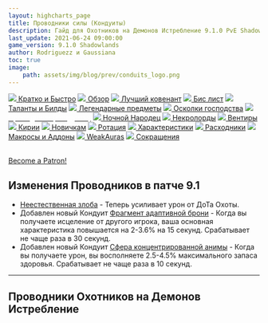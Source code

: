 ```yaml
---
layout: highcharts_page
title: Проводники силы (Кондуиты)
description: Гайд для Охотников на Демонов Истребление 9.1.0 PvE Shadowlands
last_update: 2021-06-24 09:00:00
game_version: 9.1.0 Shadowlands 
author: Rodriguezz и Gaussiana
toc: true
image:
    path: assets/img/blog/prev/conduits_logo.png
---
```


<div id="smooth-nav-outer">
<a href="{{ site.url }}/guide/havoc/quick_faq.html"><img src="https://wow.zamimg.com/images/wow/icons/medium/wow_token01.jpg"> Кратко и Быстро</a>
<a href="{{ site.url }}/guide/havoc/overview.html"><img src="https://wow.zamimg.com/images/wow/icons/medium/inv_misc_spyglass_02.jpg"> Обзор</a>
<a href="{{ site.url }}/guide/havoc/best-covenant-shadowlands.html"><img src="https://wow.zamimg.com/images/wow/icons/medium/achievement_mythicdungeons_shadowlands.jpg"> Лучший ковенант</a>
<a href="{{ site.url }}/guide/havoc/gear.html"><img src="https://wow.zamimg.com/images/wow/icons/medium/inv_chest_chain_03.jpg"> Бис лист</a>
<a href="{{ site.url }}/guide/havoc/talent-builds.html"><img src="https://wow.zamimg.com/images/wow/icons/medium/ability_marksmanship.jpg"> Таланты и Билды</a>
<a href="{{ site.url }}/guide/havoc/legendaries-shadowlands.html"><img src="https://wow.zamimg.com/images/wow/icons/medium/runesmith_icon.jpg"> Легендарные предметы</a>
<a href="{{ site.url }}/guide/havoc/domination-set-bonuses.html"><img src="https://wow.zamimg.com/images/wow/icons/medium/wow_token01.jpg"> Осколки господства</a>
<a href="{{ site.url }}/guide/havoc/conduits-shadowlands.html"><img src="https://wow.zamimg.com/images/wow/icons/medium/ability_rogue_rollthebones02.jpg"><span style="color: white;"> Проводники (Кондуиты)</span></a>
<a href="{{ site.url }}/guide/havoc/night-fae.html"><img src="https://wow.zamimg.com/images/wow/icons/medium/ui_sigil_nightfae.jpg"> Ночной Народец</a>
<a href="{{ site.url }}/guide/havoc/necrolord.html"><img src="https://wow.zamimg.com/images/wow/icons/medium/ui_sigil_necrolord.jpg"> Некролорды</a>
<a href="{{ site.url }}/guide/havoc/venthyr.html"><img src="https://wow.zamimg.com/images/wow/icons/medium/ui_sigil_venthyr.jpg"> Вентиры</a>
<a href="{{ site.url }}/guide/havoc/kyrian.html"><img src="https://wow.zamimg.com/images/wow/icons/medium/ui_sigil_kyrian.jpg"> Кирии</a>
<a href="{{ site.url }}/guide/havoc/beginners.html"><img src="https://wow.zamimg.com/images/wow/icons/medium/spell_lifegivingseed.jpg"> Новичкам</a>
<a href="{{ site.url }}/guide/havoc/rotation-priority.html"><img src="https://wow.zamimg.com/images/wow/icons/medium/spell_mekkatorque_bot_bluegear.jpg"> Ротация</a>
<a href="{{ site.url }}/guide/havoc/stats.html"><img src="https://wow.zamimg.com/images/wow/icons/medium/inv_inscription_80_warscroll_intellect.jpg"> Характеристики</a>
<a href="{{ site.url }}/guide/havoc/consumables.html"><img src="https://wow.zamimg.com/images/wow/icons/medium/inv_potion_92.jpg"> Расходники</a>
<a href="{{ site.url }}/guide/havoc/macros-addons.html"><img src="https://wow.zamimg.com/images/wow/icons/medium/inv_eng_gearspringparts.jpg"> Макросы и Аддоны</a>
<a href="{{ site.url }}/guide/havoc/weakauras.html"><img src="https://wow.zamimg.com/images/wow/icons/medium/spell_holy_auramastery.jpg"> WeakAuras</a>
<a href="{{ site.url }}/guide/havoc/common-terms.html"><img src="https://wow.zamimg.com/images/wow/icons/medium/ui_chat.jpg"> Сокращения</a>
</div>
<br>

<a href="https://www.patreon.com/bePatron?u=43917749"  data-patreon-widget-type="become-patron-button">Become a Patron!</a><script async src="https://c6.patreon.com/becomePatronButton.bundle.js"></script>

## Изменения Проводников в патче 9.1

* [Неестественная злоба](https://ru.wowhead.com/item=183463) - Теперь усиливает урон от ДоТа Охоты.
* Добавлен новый Кондуит [Фрагмент адаптивной брони](https://ru.wowhead.com/spell=357902) - Когда вы получаете исцеление от другого игрока, ваша основная характеристика повышается на 2-3.6% на 15 секунд. Срабатывает не чаще раза в 30 секунд.
* Добавлен новый Кондуит [Сфера концентрированной анимы](https://ru.wowhead.com/spell=357888) - Когда вы получаете урон, вы восполняете 2.5-4.5% максимального запаса здоровья. Срабатывает не чаще раза в 10 секунд.

<hr>

## Проводники Охотников на Демонов Истребление

### <img src="/assets/img/guide/havoc/potency.png" width="15" height="100%"> Проводники силы

<div class="table-box" markdown="1">

|Проводник|Описание|Рейд|Мифик+|
|[Непреклонный натиск](https://ru.wowhead.com/spell=339151)|Дает небольшой шанс на то, что [Удар Хаоса](https://ru.wowhead.com/spell=162794) нанести второй удар. Кондуит очень хорошо сочетаться с [Циклом Ненависти](https://www.ru.wowhead.com/spell=258887), поскольку дополнительный удар может восполнить гнев, а также на него срабатывает [Цикл Ненависти](https://www.ru.wowhead.com/spell=258887). Даже без [Цикла Ненависти](https://www.ru.wowhead.com/spell=258887), [Удар Хаоса](https://ru.wowhead.com/spell=162794) составляет большую часть нашего урона в СТ боях, и возможность его усилить выглядит очень неплохо.|Хороший прирост ДПС|Незначительный прирост ДПС|
|[Нарастающий жар преисподней](https://ru.wowhead.com/spell=339231)|Сильный бафф [Обжигающего жар](https://ru.wowhead.com/spell=258920/). Кондуит значительное увеличивает его урон урона, особенно в AoE.|Хороший прирост ДПС|Сильный прирост ДПС|
|[Танец с судьбой](https://ru.wowhead.com/spell=339228)|Дает неплохое усиление последнему удару [Танцу клинков](https://ru.wowhead.com/spell=188499). Довольно слабый, если не играть с [Первой кровью](https://ru.wowhead.com/spell=206416), и даже если сыграть ею, оба проводника выше дают больший прирост урона.|Незначительный прирост ДПС|Незначительный прирост ДПС|
|[Зазубренный клинок](https://ru.wowhead.com/spell=339230/)|Проводник дает хорошую синергию между [Броском боевого клинка](https://ru.wowhead.com/spell=185123) и [Пронзающим взглядом](https://ru.wowhead.com/spell=198013), однако из-за того, что [Бросок боевого клинка](https://ru.wowhead.com/spell=185123) сам по себе слаб, нам нужно тратить одно ГКД, что не очень выгодно в сравнении с полученным от [Непреклонный натиск](https://ru.wowhead.com/spell=339151) или [Нарастающий жар преисподней](https://ru.wowhead.com/spell=339231).|Незначительный прирост ДПС|Слабый прирост ДПС|

</div>

### <img src="https://wow.zamimg.com/images/wow/icons/medium/achievement_mythicdungeons_shadowlands.jpg" width="15" height="100%"> Проводники Ковенантов

<div class="table-box" markdown="1">

|Ковенант|Проводник|Описание|Рейд|Мифик+|
|<span class="c8">Кирии</span>|[Повторный указ](https://ru.wowhead.com/spell=339895)|Проводник повторно активирует [Элизийский декрет](https://ru.wowhead.com/spell=306830), который наносит часть урона. Повторная активация не генерирует дает дополнительные души. Тем не менее, это сильное увеличение одной из наших самых мощных АоЕ способностей.|Незначительный прирост ДПС|Сильный прирост ДПС|
|<span class="r3">Некролорды</span>|[Мрачное пламя](https://ru.wowhead.com/spell=340063)|Проводник увеличивает время действия баффа от поглощения [Душа демона](https://ru.wowhead.com/spell=347765). Отличный выбор, если вы играете в ковенанте <span class="r3">Некролордов</span>, так как он может продлить время действия баффа до 11 секунд.|Сильно увеличивает аптайм баффа|Сильно увеличивает аптайм баффа|
|<span class="c12">Ночной Народец</span>|[Неестественная злоба](https://ru.wowhead.com/spell=344358)|Сильное усилителе ДоТа [Охоты](https://ru.wowhead.com/spell=323639).|Хороший прирост ДПС|Сильный прирост ДПС|
|<span class="q10">Вентиры</span>|[Повышенная бдительность](https://ru.wowhead.com/spell=340028)|Хорошее сокращение перезарядки [Клеймо греха](https://ru.wowhead.com/spell=317009).|Хороший прирост ДПС|Хороший прирост ДПС|

</div>

### <img src="/assets/img/guide/havoc/endurance.png" width="15" height="100%"> Проводники выносливости

<div class="table-box" markdown="1">

|Проводник|Описание|Рейд|Мифик+|
|[Защитник Скверны](https://ru.wowhead.com/spell=338671)|Уменьшает время восстановления [Затуманивание](https://ru.wowhead.com/spell=198589).|Наивысший приоритет|Отличный выбор|
|[Расколотое исцеление](https://ru.wowhead.com/spell=338793)|Проводник улучшает наше самоисцеление, особенно при использовании [Демонического Аппетита](https://www.ru/.wowhead.com/spell=206478).|Не лучший выбор|Не лучший выбор|
|[Вязкие чернила](https://ru.wowhead.com/spell=338682)|Постоянное снижение магического урона. Очень хороший защитный бафф, особенно в боях, где много магического урона.|Отличный выбор|Отличный выбор|

</div>

## Лучшие проводники для Рейда

<img src="/assets/img/guide/havoc/potency.png" width="15" height="100%"> <u>Проводники силы</u>

* {{ site.data.conduits.Growing_Inferno }} — урон способности {{ site.data.spell.Immolation_Aura }} дополнительно увеличивается на 10-18% каждый раз, когда она наносит урон. 
Очень сильно увеличивает урон от {{site.data.spell.Immolation_Aura }}, **используем всегда**.
> Добыча: подземелье [Смертельная тризна](https://ru.wowhead.com/the-necrotic-wake) босс [Хирург Трупошов](https://ru.wowhead.com/npc=166882) и рейд [Святилище Господства](https://ru.wowhead.com/zone=13561) босс [Сильвана Ветрокрылая](https://ru.wowhead.com/npc=180828/) 

* {{ site.data.conduits.Demons_Touch }} —  {{ site.data.spell.Chaos_Strike }} с вероятностью 5-9% сработает еще раз.
> Добыча: подземелье [Чумные каскады](https://ru.wowhead.com/plaguefall) босс [Домина Отравленный Клинок](https://ru.wowhead.com/npc=164266)

* [Неестественная злоба](https://ru.wowhead.com/spell=344358) — Увеличивает урон ДоТа "Охоты", на 25-45%.
> Добыча: рейд [Замок Нафрия](https://ru.wowhead.com/castle-nathria) босс [Сир Денатрий](https://ru.wowhead.com/npc=167406) и мировые боссы

* [Фрагмент адаптивной брони](https://ru.wowhead.com/spell=357902) При получении исцеления от другого игрока ваша основная характеристика повышается на 2-3,6% на 15 сек. Эффект срабатывает не чаще раза в 30 сек.
> Добыча: мировой босс [Мор'гет](https://ru.wowhead.com/npc=178958/) и рейд [Святилище Господства](https://ru.wowhead.com/zone=13561) босс [Стражница Предвечных](https://ru.wowhead.com/npc=175731/guardian-of-the-first-ones) 

<p class="tanknotes-section-success" markdown="1">



</p>

### Рейд









<img src="/assets/img/guide/havoc/endurance.png" width="15" height="100%"> <u>Проводники выносливости</u>

* {{ site.data.conduits.Viscous_Ink }} — {{ site.data.spell.Demonic_WardsHDH }} снижает получаемый вами урон от магии дополнительно на 6-13%. Очень сильный проводник, берем когда в бою присутствует магический урон.
> Добыча: подземелье [Tazavesh, the Veiled Market](https://ru.wowhead.com/zone=13577/) босс [So'azmi](https://ru.wowhead.com/npc=175806)

* {{ site.data.conduits.Fel_Defender }} — время восстановления вашей способности {{ site.data.spell.Blur }} уменьшается на 5-20 сек. Выбор по умолчанию в боях без магии.
> Добыча: подземелье [Tazavesh, the Veiled Market](https://ru.wowhead.com/zone=13577/) босс [So'leah](https://ru.wowhead.com/npc=180863/)

* [Конденсированная сфера анимы](https://ru.wowhead.com/spell=357888) — При получении любого урона вы восполняете 0.25-0.45% максимального запаса здоровья. Эффект срабатывает не чаще раза в 10 сек.
> Добыча: мировой босс [Мор'гет](https://ru.wowhead.com/npc=178958/)

<img src="/assets/img/guide/havoc/finesse.png" width="15" height="100%"> <u>Проводники точности</u>

* {{ site.data.conduits.Felfire_Haste }} — ваша скорость передвижения повышается на 5-20% после использования способности {{ site.data.spell.Fel_Rush }}. Дает дополнительную мобильность и без того мобильному классу. Все же является единственным универсальным выбором проводника в эту ячейку.
> Добыча: рейд [Святилище Господства](https://ru.wowhead.com/zone=13561/) босс [Сир Денатрий](https://ru.wowhead.com/npc=179390/)

* {{ site.data.conduits.Ravenous_Consumption }} — способность {{ site.data.spell.Consume_Magic }} получает 15-30% шанс рассеять дополнительный эффект.
> Добыча: подземелье [Tazavesh, the Veiled Market](https://ru.wowhead.com/zone=13577/) босс [P.O.S.T. Master](https://ru.wowhead.com/npc=175646)

### Мифик+

<img src="/assets/img/guide/havoc/potency.png" width="15" height="100%"> <u>Проводники силы</u>

* {{ site.data.conduits.Growing_Inferno }} — урон способности {{ site.data.spell.Immolation_Aura }} дополнительно увеличивается на 10-18% каждый раз, когда она наносит урон. 
Очень сильно увеличивает урон от {{site.data.spell.Immolation_Aura }}, **используем всегда**.
> Добыча: подземелье [Смертельная тризна](https://ru.wowhead.com/the-necrotic-wake) босс [Хирург Трупошов](https://ru.wowhead.com/npc=166882) и рейд [Святилище Господства](https://ru.wowhead.com/zone=13561) босс [Сильвана Ветрокрылая](https://ru.wowhead.com/npc=180828/) 

* {{ site.data.conduits.Demons_Touch }} —  {{ site.data.spell.Chaos_Strike }} с вероятностью 5-9% сработает еще раз.
> Добыча: подземелье [Чумные каскады](https://ru.wowhead.com/plaguefall) босс [Домина Отравленный Клинок](https://ru.wowhead.com/npc=164266)

* [Фрагмент адаптивной брони](https://ru.wowhead.com/spell=357902) При получении исцеления от другого игрока ваша основная характеристика повышается на 2-3,6% на 15 сек. Эффект срабатывает не чаще раза в 30 сек.
> Добыча: мировой босс [Мор'гет](https://ru.wowhead.com/npc=178958/) и рейд [Святилище Господства](https://ru.wowhead.com/zone=13561) босс [Стражница Предвечных](https://ru.wowhead.com/npc=175731/guardian-of-the-first-ones) 

* [Неестественная злоба](https://ru.wowhead.com/spell=344358) — Увеличивает урон ДоТа "Охоты", на 25-45%.
> Добыча: рейд [Замок Нафрия](https://ru.wowhead.com/castle-nathria) босс [Сир Денатрий](https://ru.wowhead.com/npc=167406) и мировые боссы

<img src="/assets/img/guide/havoc/endurance.png" width="15" height="100%"> <u>Проводники выносливости</u>

* {{ site.data.conduits.Viscous_Ink }} — {{ site.data.spell.Demonic_WardsHDH }} снижает получаемый вами урон от магии дополнительно на 6-13%. Очень сильный проводник, берем когда в бою присутствует магический урон.
> Добыча: подземелье [Tazavesh, the Veiled Market](https://ru.wowhead.com/zone=13577/) босс [So'azmi](https://ru.wowhead.com/npc=175806)

* {{ site.data.conduits.Fel_Defender }} — время восстановления вашей способности {{ site.data.spell.Blur }} уменьшается на 5-20 сек. Выбор по умолчанию в боях без магии.
> Добыча: подземелье [Tazavesh, the Veiled Market](https://ru.wowhead.com/zone=13577/) босс [So'leah](https://ru.wowhead.com/npc=180863/)

* [Конденсированная сфера анимы](https://ru.wowhead.com/spell=357888) — При получении любого урона вы восполняете 0.25-0.45% максимального запаса здоровья. Эффект срабатывает не чаще раза в 10 сек.
> Добыча: мировой босс [Мор'гет](https://ru.wowhead.com/npc=178958/)

<img src="/assets/img/guide/havoc/finesse.png" width="15" height="100%"> <u>Проводники точности</u>

* {{ site.data.conduits.Felfire_Haste }} — ваша скорость передвижения повышается на 5-20% после использования способности {{ site.data.spell.Fel_Rush }}. Дает дополнительную мобильность и без того мобильному классу. Все же является единственным универсальным выбором проводника в эту ячейку.
> Добыча: рейд [Святилище Господства](https://ru.wowhead.com/zone=13561/) босс [Fatescribe Roh-Kalo](https://ru.wowhead.com/npc=179390/)

* {{ site.data.conduits.Ravenous_Consumption }} — способность {{ site.data.spell.Consume_Magic }} получает 15-30% шанс рассеять дополнительный эффект.
> Добыча: подземелье [Tazavesh, the Veiled Market](https://ru.wowhead.com/zone=13577/) босс [P.O.S.T. Master](https://ru.wowhead.com/npc=175646)


<div class="minibox minibox-left"><a href="{{ site.url }}/guide/havoc/gear.html">Назад:<br>Бис лист</a></div>
<div class="minibox"><a href="{{ site.url }}/guide/havoc/consumables.html">Длаее:<br>Расходники</a></div>
